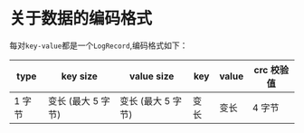 # 关于数据的编码格式
每对`key-value`都是一个`LogRecord`,编码格式如下：

| type | key size     | value size   | key | value | crc 校验值 |
| ---- | ------------ | ------------ | --- | ----- | ------- |
| 1 字节 | 变长 (最大 5 字节) | 变长 (最大 5 字节) | 变长  | 变长    | 4 字节    |

